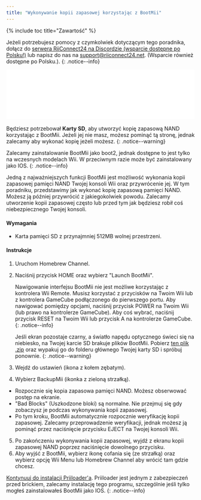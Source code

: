 ```yaml
---
title: "Wykonywanie kopii zapasowej korzystając z BootMii"
---
```


{% include toc title="Zawartość" %}

Jeżeli potrzebujesz pomocy z czymkolwiek dotyczącym tego poradnika, dołącz do [serwera RiiConnect24 na Discordzie (wsparcie dostępne po Polsku!)](https://discord.gg/rc24) lub napisz do nas na [support@riiconnect24.net](mailto:support@riiconnect24.net). (Wsparcie również dostępne po Polsku.).
{: .notice--info}

![Logo BootMii](/images/bootmii.png)

Będziesz potrzebował **Karty SD**, aby utworzyć kopię zapasową NAND korzystając z BootMii. Jeżeli jej nie masz, możesz pominąć tą stronę, jednak zalecamy aby wykonać kopię jeżeli możesz.
{: .notice--warning}

Zalecamy zainstalowanie BootMii jako boot2, jednak dostępne to jest tylko na wczesnych modelach Wii. W przeciwnym razie może być zainstalowany jako IOS.
{: .notice--info}

Jedną z najważniejszych funkcji BootMii jest możliwość wykonania kopii zapasowej pamięci NAND Twojej konsoli Wii oraz przywrócenie jej. W tym poradniku, przedstawimy jak wykonać kopię zapasową pamięci NAND. Możesz ją później przywrócić z jakiegokolwiek powodu. Zalecamy utworzenie kopii zapasowej często lub przed tym jak będziesz robił coś niebezpiecznego Twojej konsoli.

#### Wymagania
* Karta pamięci SD z przynajmniej 512MB wolnej przestrzeni.

#### Instrukcje
1. Uruchom Homebrew Channel.
2. Naciśnij przycisk HOME oraz wybierz "Launch BootMii".

    Nawigowanie interfejsu BootMii nie jest możliwe korzystając z kontrolera Wii Remote. Musisz korzystać z przycisków na Twoim Wii lub z kontrolera GameCube podłączonego do pierwszego portu. Aby nawigować pomiędzy opcjami, naciśnij przycisk POWER na Twoim Wii (lub prawo na kontrolerze GameCube). Aby coś wybrać, naciśnij przycisk RESET na Twoim Wii lub przycisk A na kontrolerze GameCube.
    {: .notice--info}


    Jeśli ekran pozostaje czarny, a światło napędu optycznego świeci się na niebiesko, na Twojej karcie SD brakuje plików BootMii. Pobierz [ten plik .zip](https://static.hackmii.com/bootmii_sd_files.zip) oraz wypakuj go do folderu głównego Twojej karty SD i spróbuj ponownie.
    {: .notice--warning}

3. Wejdź do ustawień (ikona z kołem zębatym).
4. Wybierz BackupMii (ikonka z zieloną strzałką).
- Rozpocznie się kopia zapasowa pamięci NAND. Możesz obserwować postęp na ekranie.
- "Bad Blocks" (Uszkodzone bloki) są normalne. Nie przejmuj się gdy zobaczysz je podczas wykonywania kopii zapasowej.
- Po tym kroku, BootMii automatycznie rozpocznie weryfikację kopii zapasowej. Zalecamy przeprowadzenie weryfikacji, jednak możesz ją pominąć przez naciśnięcie przycisku EJECT na Twojej konsoli Wii.
5. Po zakończeniu wykonywania kopii zapasowej, wyjdź z ekranu kopii zapasowej NAND poprzez naciśnięcie dowolnego przycisku.
6. Aby wyjść z BootMii, wybierz ikonę cofania się (ze strzałką) oraz wybierz opcję Wii Menu lub Homebrew Channel aby wrócić tam gdzie chcesz.


<!---
To restore from a NAND backup on your SD card, you can follow these instructions using RestoreMii (the button right next to BackupMii with a red arrow).
{: .notice--info}
-->

[Kontynuuj do instalacji Priiloader'a](priiloader). Priiloader jest jednym z zabezpieczeń przed brickiem, zalecamy instalację tego programu, szczególnie jeśli tylko mogłeś zainstalowałeś BootMii jako IOS.
{: .notice--info}
